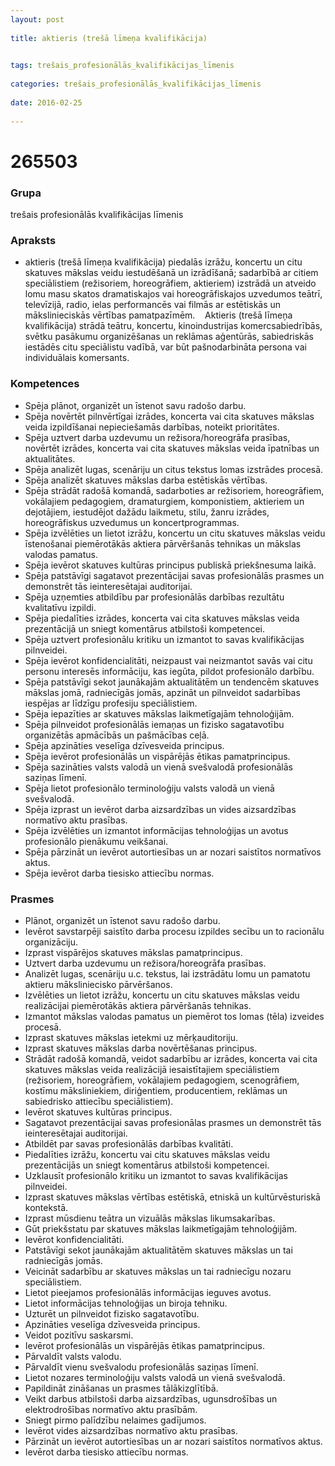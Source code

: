```yaml
---
layout: post
    
title: aktieris (trešā līmeņa kvalifikācija)

    
tags: trešais_profesionālās_kvalifikācijas_līmenis
    
categories: trešais_profesionālās_kvalifikācijas_līmenis
    
date: 2016-02-25
    
---
```

# 265503

### Grupa
trešais profesionālās kvalifikācijas līmenis


### Apraksts

*  aktieris (trešā līmeņa kvalifikācija) piedalās izrāžu, koncertu un citu skatuves mākslas veidu iestudēšanā un izrādīšanā; sadarbībā ar citiem speciālistiem (režisoriem, horeogrāfiem, aktieriem) izstrādā un atveido lomu masu skatos dramatiskajos vai horeogrāfiskajos uzvedumos teātrī, televīzijā, radio, ielas performancēs vai filmās ar estētiskās un mākslinieciskās vērtības pamatpazīmēm.     Aktieris (trešā līmeņa kvalifikācija) strādā teātru, koncertu, kinoindustrijas komercsabiedrībās, svētku pasākumu organizēšanas un reklāmas aģentūrās, sabiedriskās iestādēs citu speciālistu vadībā, var būt pašnodarbināta persona vai individuālais komersants.

### Kompetences

* Spēja plānot, organizēt un īstenot savu radošo darbu.
* Spēja novērtēt pilnvērtīgai izrādes, koncerta vai cita skatuves mākslas veida izpildīšanai nepieciešamās darbības, noteikt prioritātes.
* Spēja uztvert darba uzdevumu un režisora/horeogrāfa prasības, novērtēt izrādes, koncerta vai cita skatuves mākslas veida īpatnības un aktualitātes.
* Spēja analizēt lugas, scenāriju un citus tekstus lomas izstrādes procesā.
* Spēja analizēt skatuves mākslas darba estētiskās vērtības.
* Spēja strādāt radošā komandā, sadarboties ar režisoriem, horeogrāfiem, vokālajiem pedagogiem, dramaturgiem, komponistiem, aktieriem un dejotājiem, iestudējot dažādu laikmetu, stilu, žanru izrādes, horeogrāfiskus uzvedumus un koncertprogrammas.
* Spēja izvēlēties un lietot izrāžu, koncertu un citu skatuves mākslas veidu īstenošanai piemērotākās aktiera pārvēršanās tehnikas un mākslas valodas pamatus.
* Spēja ievērot skatuves kultūras principus publiskā priekšnesuma laikā.
* Spēja patstāvīgi sagatavot prezentācijai savas profesionālās prasmes un demonstrēt tās ieinteresētajai auditorijai.
* Spēja uzņemties atbildību par profesionālās darbības rezultātu kvalitatīvu izpildi.
* Spēja piedalīties izrādes, koncerta vai cita skatuves mākslas veida prezentācijā un sniegt komentārus atbilstoši kompetencei.
* Spēja uztvert profesionālu kritiku un izmantot to savas kvalifikācijas pilnveidei.
* Spēja ievērot konfidencialitāti, neizpaust vai neizmantot savās vai citu personu interesēs informāciju, kas iegūta, pildot profesionālo darbību.
* Spēja patstāvīgi sekot jaunākajām aktualitātēm un tendencēm skatuves mākslas jomā, radniecīgās jomās, apzināt un pilnveidot sadarbības iespējas ar līdzīgu profesiju speciālistiem.
* Spēja iepazīties ar skatuves mākslas laikmetīgajām tehnoloģijām.
* Spēja pilnveidot profesionālās iemaņas un fizisko sagatavotību organizētās apmācībās un pašmācības ceļā.
* Spēja apzināties veselīga dzīvesveida principus.
* Spēja ievērot profesionālās un vispārējās ētikas pamatprincipus.
* Spēja sazināties valsts valodā un vienā svešvalodā profesionālās saziņas līmenī.
* Spēja lietot profesionālo terminoloģiju valsts valodā un vienā svešvalodā.
* Spēja izprast un ievērot darba aizsardzības un vides aizsardzības normatīvo aktu prasības.
* Spēja izvēlēties un izmantot informācijas tehnoloģijas un avotus profesionālo pienākumu veikšanai.
* Spēja pārzināt un ievērot autortiesības un ar nozari saistītos normatīvos aktus.
* Spēja ievērot darba tiesisko attiecību normas.

### Prasmes 
* Plānot, organizēt un īstenot savu radošo darbu.
* Ievērot savstarpēji saistīto darba procesu izpildes secību un to racionālu organizāciju.
* Izprast vispārējos skatuves mākslas pamatprincipus.
* Uztvert darba uzdevumu un režisora/horeogrāfa prasības.
* Analizēt lugas, scenāriju u.c. tekstus, lai izstrādātu lomu un pamatotu aktieru māksliniecisko pārvēršanos.
* Izvēlēties un lietot izrāžu, koncertu un citu skatuves mākslas veidu realizācijai piemērotākās aktiera pārvēršanās tehnikas.
* Izmantot mākslas valodas pamatus un piemērot tos lomas (tēla) izveides procesā.
* Izprast skatuves mākslas ietekmi uz mērķauditoriju.
* Izprast skatuves mākslas darba novērtēšanas principus.
* Strādāt radošā komandā, veidot sadarbību ar izrādes, koncerta vai cita skatuves mākslas veida realizācijā iesaistītajiem speciālistiem (režisoriem, horeogrāfiem, vokālajiem pedagogiem, scenogrāfiem, kostīmu māksliniekiem, diriģentiem, producentiem, reklāmas un sabiedrisko attiecību speciālistiem).
* Ievērot skatuves kultūras principus.
* Sagatavot prezentācijai savas profesionālas prasmes un demonstrēt tās ieinteresētajai auditorijai.
* Atbildēt par savas profesionālās darbības kvalitāti.
* Piedalīties izrāžu, koncertu vai citu skatuves mākslas veidu prezentācijās un sniegt komentārus atbilstoši kompetencei.
* Uzklausīt profesionālo kritiku un izmantot to savas kvalifikācijas pilnveidei.
* Izprast skatuves mākslas vērtības estētiskā, etniskā un kultūrvēsturiskā kontekstā.
* Izprast mūsdienu teātra un vizuālās mākslas likumsakarības.
* Gūt priekšstatu par skatuves mākslas laikmetīgajām tehnoloģijām.
* Ievērot konfidencialitāti.
* Patstāvīgi sekot jaunākajām aktualitātēm skatuves mākslas un tai radniecīgās jomās.
* Veicināt sadarbību ar skatuves mākslas un tai radniecīgu nozaru speciālistiem.
* Lietot pieejamos profesionālās informācijas ieguves avotus.
* Lietot informācijas tehnoloģijas un biroja tehniku.
* Uzturēt un pilnveidot fizisko sagatavotību.
* Apzināties veselīga dzīvesveida principus.
* Veidot pozitīvu saskarsmi.
* Ievērot profesionālās un vispārējās ētikas pamatprincipus.
* Pārvaldīt valsts valodu.
* Pārvaldīt vienu svešvalodu profesionālās saziņas līmenī.
* Lietot nozares terminoloģiju valsts valodā un vienā svešvalodā.
* Papildināt zināšanas un prasmes tālākizglītībā.
* Veikt darbus atbilstoši darba aizsardzības, ugunsdrošības un elektrodrošības normatīvo aktu prasībām.
* Sniegt pirmo palīdzību nelaimes gadījumos.
* Ievērot vides aizsardzības normatīvo aktu prasības.
* Pārzināt un ievērot autortiesības un ar nozari saistītos normatīvos aktus.
* Ievērot darba tiesisko attiecību normas.